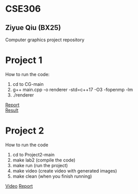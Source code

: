 # CSE306
## Ziyue Qiu (BX25)
Computer graphics project repository

# Project 1
How to run the code:
1. cd to CG-main
2. g++ main.cpp -o renderer -std=c++17 -O3 -fopenmp -lm
3. ./renderer

[Report](./CG-main/cg1_report.pdf) <br>
[Result](./CG-main/image.png)

# Project 2
How to run the code
1. cd to Project2-main
2. make lab2 (compile the code)
3. make run (run the project)
4. make video (create video with generated images)
5. make clean (when you finish running)

[Video](./Project2-main/fluid_simulation.mp4)
[Report](./Project-main/graphics_project2.pdf)
